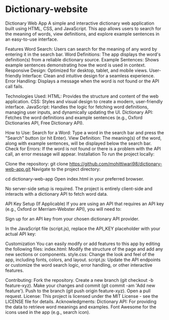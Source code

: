 # Dictionary-website
Dictionary Web App
A simple and interactive dictionary web application built using HTML, CSS, and JavaScript. This app allows users to search for the meaning of words, view definitions, and explore example sentences in an easy-to-use interface.

Features
Word Search: Users can search for the meaning of any word by entering it in the search bar.
Word Definitions: The app displays the word's definition(s) from a reliable dictionary source.
Example Sentences: Shows example sentences demonstrating how the word is used in context.
Responsive Design: Optimized for desktop, tablet, and mobile views.
User-friendly Interface: Clean and intuitive design for a seamless experience.
Error Handling: Displays a message when the word is not found or the API call fails.

Technologies Used:
HTML: Provides the structure and content of the web application.
CSS: Styles and visual design to create a modern, user-friendly interface.
JavaScript: Handles the logic for fetching word definitions, managing user inputs, and dynamically updating the UI.
Dictionary API: Fetches the word definitions and example sentences (e.g., Oxford Dictionaries API, Free Dictionary API).

How to Use:
Search for a Word: Type a word in the search bar and press the "Search" button (or hit Enter).
View Definition: The meaning(s) of the word, along with example sentences, will be displayed below the search bar.
Check for Errors: If the word is not found or there is a problem with the API call, an error message will appear.
Installation
To run the project locally:

Clone the repository:
git clone https://github.com/mohittiwari98/dictionary-web-app.git
Navigate to the project directory:

cd dictionary-web-app
Open index.html in your preferred browser.

No server-side setup is required. The project is entirely client-side and interacts with a dictionary API to fetch word data.

API Key Setup (If Applicable)
If you are using an API that requires an API key (e.g., Oxford or Merriam-Webster API), you will need to:

Sign up for an API key from your chosen dictionary API provider.

In the JavaScript file (script.js), replace the API_KEY placeholder with your actual API key:

Customization
You can easily modify or add features to this app by editing the following files:
index.html: Modify the structure of the page and add any new sections or components.
style.css: Change the look and feel of the app, including fonts, colors, and layout.
script.js: Update the API endpoints or customize the word search logic, error handling, or other interactive features.

Contributing:
Fork the repository.
Create a new branch (git checkout -b feature-xyz).
Make your changes and commit (git commit -am 'Add new feature').
Push to the branch (git push origin feature-xyz).
Open a pull request.
License:
This project is licensed under the MIT License - see the LICENSE file for details.
Acknowledgments:
Dictionary API: For providing the data to retrieve word meanings and examples.
Font Awesome for the icons used in the app (e.g., search icon).
